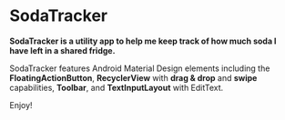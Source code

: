 # SodaTracker
<b>SodaTracker is a utility app to help me keep track of how much soda I have left in a shared fridge.</b>

SodaTracker features Android Material Design elements including the <b>FloatingActionButton</b>, <b>RecyclerView</b> with <b>drag & drop</b> and <b>swipe</b> capabilities, <b>Toolbar</b>, and <b>TextInputLayout</b> with EditText.

Enjoy!
